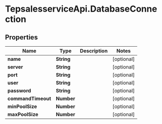 # TepsalesserviceApi.DatabaseConnection

## Properties
Name | Type | Description | Notes
------------ | ------------- | ------------- | -------------
**name** | **String** |  | [optional] 
**server** | **String** |  | [optional] 
**port** | **String** |  | [optional] 
**user** | **String** |  | [optional] 
**password** | **String** |  | [optional] 
**commandTimeout** | **Number** |  | [optional] 
**minPoolSize** | **Number** |  | [optional] 
**maxPoolSize** | **Number** |  | [optional] 
